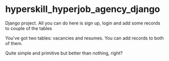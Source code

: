 # hyperskill_hyperjob_agency_django
Django project. All you can do here is sign up, login and add some records to couple of the tables

You've got two tables: vacancies and resumes. You can add records to both of them.

Quite simple and primitive but better than nothing, right?
